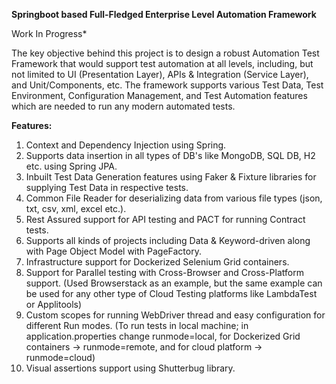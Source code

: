 **Springboot based Full-Fledged Enterprise Level Automation Framework**

Work In Progress*

The key objective behind this project is to design a robust Automation Test Framework that would support test automation at all levels, including, but not limited to UI (Presentation Layer), APIs & Integration (Service Layer), and Unit/Components, etc. The framework supports various Test Data, Test Environment, Configuration Management, and Test Automation features which are needed to run any modern automated tests.

**Features:**
1. Context and Dependency Injection using Spring.
2. Supports data insertion in all types of DB's like MongoDB, SQL DB, H2 etc. using Spring JPA.
3. Inbuilt Test Data Generation features using Faker & Fixture libraries for supplying Test Data in respective tests.
4. Common File Reader for deserializing data from various file types (json, txt, csv, xml, excel etc.).
5. Rest Assured support for API testing and PACT for running Contract tests.
6. Supports all kinds of projects including Data & Keyword-driven along with Page Object Model with PageFactory.
7. Infrastructure support for Dockerized Selenium Grid containers.
8. Support for Parallel testing with Cross-Browser and Cross-Platform support. (Used Browserstack as an example, but the same example can be used for any other type of Cloud Testing platforms like LambdaTest or Applitools)
9. Custom scopes for running WebDriver thread and easy configuration for different Run modes. (To run tests in local machine; in application.properties change runmode=local, for Dockerized Grid containers -> runmode=remote, and for cloud platform -> runmode=cloud)
10. Visual assertions support using Shutterbug library.	
